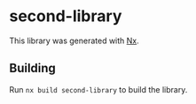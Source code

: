 # second-library

This library was generated with [Nx](https://nx.dev).

## Building

Run `nx build second-library` to build the library.
